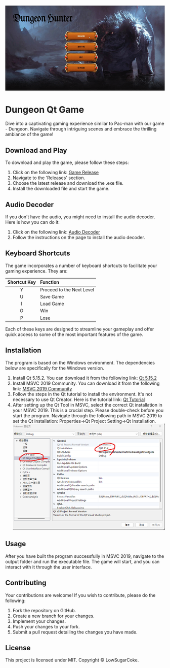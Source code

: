 
![banner](https://raw.githubusercontent.com/LowSugarCoke/Dungeon/main/docs/banner.gif)

# Dungeon Qt Game

Dive into a captivating gaming experience similar to Pac-man with our game - Dungeon. Navigate through intriguing scenes and embrace the thrilling ambiance of the game!


## Download and Play

To download and play the game, please follow these steps:
1. Click on the following link: [Game Release](https://github.com/LowSugarCoke/Dungeon/releases)
2. Navigate to the 'Releases' section.
3. Choose the latest release and download the .exe file.
4. Install the downloaded file and start the game.

## Audio Decoder

If you don't have the audio, you might need to install the audio decoder. Here is how you can do it:
1. Click on the following link: [Audio Decoder](https://github.com/Nevcairiel/LAVFilters/releases)
2. Follow the instructions on the page to install the audio decoder.

## Keyboard Shortcuts

The game incorporates a number of keyboard shortcuts to facilitate your gaming experience. They are:

| Shortcut Key | Function  |
| :---: | :--- | 
| Y | Proceed to the Next Level  |
| U | Save Game |
| I | Load Game  |
| O | Win  |
| P | Lose  |

Each of these keys are designed to streamline your gameplay and offer quick access to some of the most important features of the game.


## Installation

The program is based on the Windows environment. The dependencies below are specifically for the Windows version.

1. Install Qt 5.15.2. You can download it from the following link: [Qt 5.15.2](https://www.qt.io/download-qt-installer-oss?hsCtaTracking=99d9dd4f-5681-48d2-b096-470725510d34%7C074ddad0-fdef-4e53-8aa8-5e8a876d6ab4)
2. Install MSVC 2019 Community. You can download it from the following link: [MSVC 2019 Community](https://visualstudio.microsoft.com/thank-you-downloading-visual-studio/?sku=Community&rel=16)
3. Follow the steps in the Qt tutorial to install the environment. It's not necessary to use Qt Creator. Here is the tutorial link: [Qt Tutorial](https://github.com/LowSugarCoke/Pokemon/blob/main/docs/QtTutorial.pdf)
4. After setting up the Qt Tool in MSVC, select the correct Qt installation in your MSVC 2019. This is a crucial step. Please double-check before you start the program. Navigate through the following path in MSVC 2019 to set the Qt installation: Properties->Qt Project Setting->Qt Installation.
![property-setting](https://raw.githubusercontent.com/LowSugarCoke/Pokemon/main/docs/property-setting.png)

## Usage

After you have built the program successfully in MSVC 2019, navigate to the output folder and run the executable file. The game will start, and you can interact with it through the user interface.

## Contributing

Your contributions are welcome! If you wish to contribute, please do the following:

1. Fork the repository on GitHub.
2. Create a new branch for your changes.
3. Implement your changes.
4. Push your changes to your fork.
5. Submit a pull request detailing the changes you have made.

## License

This project is licensed under MIT. Copyright © LowSugarCoke.